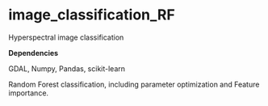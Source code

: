 # image_classification_RF
Hyperspectral image classification

**Dependencies**

GDAL, Numpy, Pandas, scikit-learn

Random Forest classification, including parameter optimization and Feature importance.
